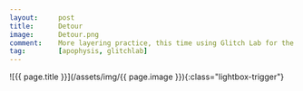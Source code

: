 ```yaml
---
layout:		post
title:		Detour
image:		Detour.png
comment:	More layering practice, this time using Glitch Lab for the background and Apo for the foreground.
tag:		[apophysis, glitchlab]
---
```


<span class="lightbox-trigger">
![{{ page.title }}](/assets/img/{{ page.image }}){:class="lightbox-trigger"}
</span>
